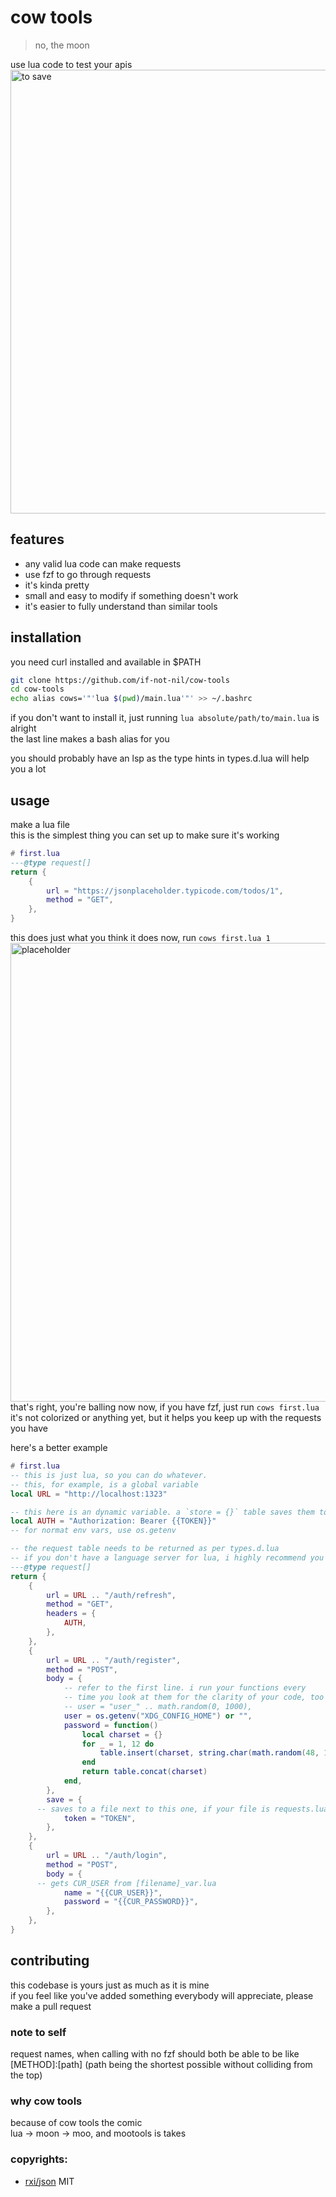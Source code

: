 # cow tools
> no, the moon

use lua code to test your apis  
<img width="710" alt="to save" src="https://github.com/user-attachments/assets/9ae13dfa-0a8f-48fb-bde0-10ccb2873db9" />

## features
- any valid lua code can make requests
- use fzf to go through requests
- it's kinda pretty
- small and easy to modify if something doesn't work
- it's easier to fully understand than similar tools

## installation
you need curl installed and available in $PATH  
```bash
git clone https://github.com/if-not-nil/cow-tools
cd cow-tools
echo alias cows='"'lua $(pwd)/main.lua'"' >> ~/.bashrc
```
if you don't want to install it, just running `lua absolute/path/to/main.lua` is alright  
the last line makes a bash alias for you

you should probably have an lsp as the type hints in types.d.lua will help you a lot

## usage
make a lua file  
this is the simplest thing you can set up to make sure it's working  
```lua
# first.lua
---@type request[]
return {
	{
		url = "https://jsonplaceholder.typicode.com/todos/1",
		method = "GET",
	},
}
```
this does just what you think it does
now, run `cows first.lua 1`  
<img width="734" alt="placeholder" src="https://github.com/user-attachments/assets/5bf85b8c-974c-41cf-b540-c77828059170" />  
that's right, you're balling now
now, if you have fzf, just run `cows first.lua`  
it's not colorized or anything yet, but it helps you keep up with the requests you have

here's a better example
```lua
# first.lua
-- this is just lua, so you can do whatever.
-- this, for example, is a global variable
local URL = "http://localhost:1323"

-- this here is an dynamic variable. a `store = {}` table saves them to a file nearby
local AUTH = "Authorization: Bearer {{TOKEN}}"
-- for normat env vars, use os.getenv

-- the request table needs to be returned as per types.d.lua
-- if you don't have a language server for lua, i highly recommend you install one
---@type request[]
return {
	{
		url = URL .. "/auth/refresh",
		method = "GET",
		headers = {
			AUTH,
		},
	},
	{
		url = URL .. "/auth/register",
		method = "POST",
		body = {
			-- refer to the first line. i run your functions every
			-- time you look at them for the clarity of your code, too
			-- user = "user_" .. math.random(0, 1000),
			user = os.getenv("XDG_CONFIG_HOME") or "",
			password = function()
				local charset = {}
				for _ = 1, 12 do
					table.insert(charset, string.char(math.random(48, 122)))
				end
				return table.concat(charset)
			end,
		},
		save = {
      -- saves to a file next to this one, if your file is requests.lua, it'll be saved to requests_var.lua
			token = "TOKEN",
		},
	},
	{
		url = URL .. "/auth/login",
		method = "POST",
		body = {
      -- gets CUR_USER from [filename]_var.lua
			name = "{{CUR_USER}}",
			password = "{{CUR_PASSWORD}}",
		},
	},
}

```  

## contributing
this codebase is yours just as much as it is mine  
if you feel like you've added something everybody will appreciate, please make a pull request

### note to self
request names, when calling with no fzf should both be able to be like [METHOD]:[path] (path being the shortest possible without colliding from the top)  

### why cow tools
because of cow tools the comic  
lua -> moon -> moo, and mootools is takes

### copyrights:
* [rxi/json](https://github.com/rxi/json) MIT  
